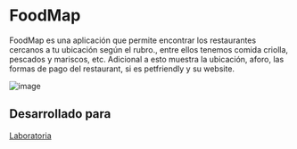 # FoodMap
FoodMap es una aplicación que permite encontrar los restaurantes cercanos a tu ubicación según el rubro., entre ellos tenemos comida criolla, pescados y mariscos, etc.
Adicional a esto muestra la ubicación, aforo, las formas de pago del restaurant, si es petfriendly y su website.

![image](https://user-images.githubusercontent.com/32311089/36194821-3d63995a-1139-11e8-986a-f0a12731ac95.png)


## Desarrollado para 
[Laboratoria](http://laboratoria.la)
